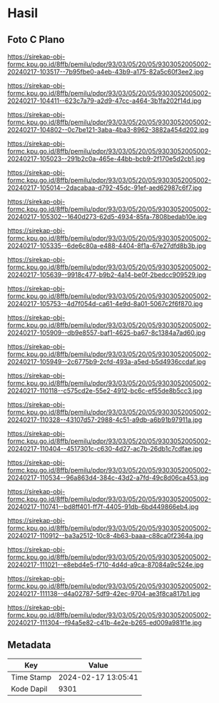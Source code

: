 # Hasil

## Foto C Plano

https://sirekap-obj-formc.kpu.go.id/8ffb/pemilu/pdpr/93/03/05/20/05/9303052005002-20240217-103517--7b95fbe0-a4eb-43b9-a175-82a5c60f3ee2.jpg

https://sirekap-obj-formc.kpu.go.id/8ffb/pemilu/pdpr/93/03/05/20/05/9303052005002-20240217-104411--623c7a79-a2d9-47cc-a464-3b1fa202f14d.jpg

https://sirekap-obj-formc.kpu.go.id/8ffb/pemilu/pdpr/93/03/05/20/05/9303052005002-20240217-104802--0c7be121-3aba-4ba3-8962-3882a454d202.jpg

https://sirekap-obj-formc.kpu.go.id/8ffb/pemilu/pdpr/93/03/05/20/05/9303052005002-20240217-105023--291b2c0a-465e-44bb-bcb9-2f170e5d2cb1.jpg

https://sirekap-obj-formc.kpu.go.id/8ffb/pemilu/pdpr/93/03/05/20/05/9303052005002-20240217-105014--2dacabaa-d792-45dc-91ef-aed62987c6f7.jpg

https://sirekap-obj-formc.kpu.go.id/8ffb/pemilu/pdpr/93/03/05/20/05/9303052005002-20240217-105302--1640d273-62d5-4934-85fa-7808bedab10e.jpg

https://sirekap-obj-formc.kpu.go.id/8ffb/pemilu/pdpr/93/03/05/20/05/9303052005002-20240217-105335--6de6c80a-e488-4404-8f1a-67e27dfd8b3b.jpg

https://sirekap-obj-formc.kpu.go.id/8ffb/pemilu/pdpr/93/03/05/20/05/9303052005002-20240217-105639--9918c477-b9b2-4a14-be0f-2bedcc909529.jpg

https://sirekap-obj-formc.kpu.go.id/8ffb/pemilu/pdpr/93/03/05/20/05/9303052005002-20240217-105753--4d7f054d-ca61-4e9d-8a01-5067c2f6f870.jpg

https://sirekap-obj-formc.kpu.go.id/8ffb/pemilu/pdpr/93/03/05/20/05/9303052005002-20240217-105909--db9e8557-baf1-4625-ba67-8c1384a7ad60.jpg

https://sirekap-obj-formc.kpu.go.id/8ffb/pemilu/pdpr/93/03/05/20/05/9303052005002-20240217-105949--2c6775b9-2cfd-493a-a5ed-b5d4936ccdaf.jpg

https://sirekap-obj-formc.kpu.go.id/8ffb/pemilu/pdpr/93/03/05/20/05/9303052005002-20240217-110118--c575cd2e-55e2-4912-bc6c-ef55de8b5cc3.jpg

https://sirekap-obj-formc.kpu.go.id/8ffb/pemilu/pdpr/93/03/05/20/05/9303052005002-20240217-110328--43107d57-2988-4c51-a9db-a6b91b97911a.jpg

https://sirekap-obj-formc.kpu.go.id/8ffb/pemilu/pdpr/93/03/05/20/05/9303052005002-20240217-110404--4517301c-c630-4d27-ac7b-26db1c7cdfae.jpg

https://sirekap-obj-formc.kpu.go.id/8ffb/pemilu/pdpr/93/03/05/20/05/9303052005002-20240217-110534--96a863d4-384c-43d2-a7fd-49c8d06ca453.jpg

https://sirekap-obj-formc.kpu.go.id/8ffb/pemilu/pdpr/93/03/05/20/05/9303052005002-20240217-110741--bd8ff401-ff7f-4405-91db-6bd449866eb4.jpg

https://sirekap-obj-formc.kpu.go.id/8ffb/pemilu/pdpr/93/03/05/20/05/9303052005002-20240217-110912--ba3a2512-10c8-4b63-baaa-c88ca0f2364a.jpg

https://sirekap-obj-formc.kpu.go.id/8ffb/pemilu/pdpr/93/03/05/20/05/9303052005002-20240217-111021--e8ebd4e5-f710-4d4d-a9ca-87084a9c524e.jpg

https://sirekap-obj-formc.kpu.go.id/8ffb/pemilu/pdpr/93/03/05/20/05/9303052005002-20240217-111138--d4a02787-5df9-42ec-9704-ae3f8ca817b1.jpg

https://sirekap-obj-formc.kpu.go.id/8ffb/pemilu/pdpr/93/03/05/20/05/9303052005002-20240217-111304--f94a5e82-c41b-4e2e-b265-ed009a981f1e.jpg


## Metadata

| Key        | Value               |
| ---------- | ------------------- |
| Time Stamp | 2024-02-17 13:05:41 |
| Kode Dapil | 9301                |



